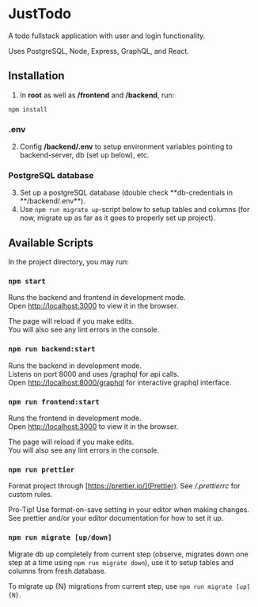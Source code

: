# JustTodo

A todo fullstack application with user and login functionality.

Uses PostgreSQL, Node, Express, GraphQL, and React.

## Installation

1. In **root** as well as **/frontend** and **/backend**, run:

```
npm install
```

### .env

2. Config **/backend/.env** to setup environment variables pointing to backend-server, db (set up below), etc.

### PostgreSQL database

3. Set up a postgreSQL database (double check **db-credentials in **/backend/.env\*\*).
4. Use `npm run migrate up`-script below to setup tables and columns (for now, migrate up as far as it goes to properly set up project).

## Available Scripts

In the project directory, you may run:

### `npm start`

Runs the backend and frontend in development mode.<br>
Open [http://localhost:3000](http://localhost:3000) to view it in the browser.

The page will reload if you make edits.<br>
You will also see any lint errors in the console.

### `npm run backend:start`

Runs the backend in development mode.<br>
Listens on port 8000 and uses /graphql for api calls.<br>
Open [http://localhost:8000/graphql](http://localhost:8000/graphql) for interactive graphql interface.

### `npm run frontend:start`

Runs the frontend in development mode.<br>
Open [http://localhost:3000](http://localhost:3000) to view it in the browser.

The page will reload if you make edits.<br>
You will also see any lint errors in the console.

### `npm run prettier`

Format project through [https://prettier.io/](Prettier). See _/.prettierrc_ for custom rules.

Pro-Tip! Use format-on-save setting in your editor when making changes. See prettier and/or your editor documentation for how to set it up.

### `npm run migrate [up/down]`

Migrate db up completely from current step (observe, migrates down one step at a time using `npm run migrate down`), use it to setup tables and columns from fresh database.

To migrate up {N} migrations from current step, use `npm run migrate [up] {N}`.
